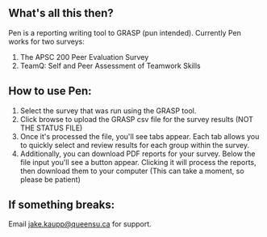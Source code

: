 ## What's all this then?

Pen is a reporting writing tool to GRASP (pun intended).  Currently Pen works for two surveys:

1. The APSC 200 Peer Evaluation Survey
2. TeamQ: Self and Peer Assessment of Teamwork Skills

## How to use Pen:

1. Select the survey that was run using the GRASP tool. 
2. Click browse to upload the GRASP csv file for the survey results (NOT THE STATUS FILE)
3. Once it's processed the file, you'll see tabs appear.  Each tab allows you to quickly select and review results for each group within the survey.
3. Additionally, you can download PDF reports for your survey. Below the file input you'll see a button appear.  Clicking it will process the reports, then download them to your computer (This can take a moment, so please be patient)

## If something breaks:

Email jake.kaupp@queensu.ca for support.
